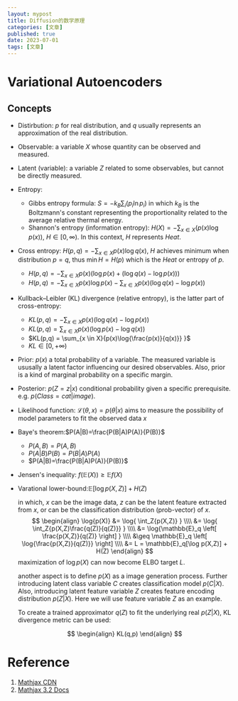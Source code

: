 ```yaml
---
layout: mypost
title: Diffusion的数学原理
categories: [文章]
published: true
date: 2023-07-01
tags: [文章]
---
```


# Variational Autoencoders

## Concepts
- Distirbution: $p$ for real distribution, and $q$ usually represents an approximation of the real distribution.
- Observable: a variable $X$ whose quantity can be observed and measured.
- Latent (variable): a variable $Z$ related to some observables, but cannot be directly measured.
- Entropy:
    - Gibbs entropy formula: $S = - k_B \sum_{i} (p_i \ln{p_i})$ in which $k_B$ is the Boltzmann's constant representing the proportionality related to the average relative thermal energy. 
    - Shannon's entropy (information entropy): $H(X) = - \sum_{x \in X}{\left(p(x) \log{p(x)} \right)}$, $H \in [0,\infty)$. In this context, $H$ represents *Heat*.
- Cross entropy: $H(p,q) = - \sum_{x \in X}{p(x)\log{q(x)}}$, $H$ achieves minimum when distribution $p=q$, thus $\min{H} = H(p)$ which is the *Heat* or entropy of $p$.
    - $H(p,q) = - \sum_{x \in X}{p(x)\left( \log{p(x)} + (\log{q(x)} - \log{p(x)}) \right)}$
    - $H(p,q) = - \sum_{x \in X}{p(x)\log{p(x)}} - \sum_{x \in X}{p(x)(\log{q(x)} - \log{p(x)})}$
- Kullback–Leibler (KL) divergence (relative entropy), is the latter part of cross-entropy:
    - $KL(p,q) = - \sum_{x \in X}{p(x)(\log{q(x)} - \log{p(x)})}$
    - $KL(p,q) = \sum_{x \in X}{p(x)(\log{p(x)} - \log{q(x)})}$
    - $KL(p,q) = \sum_{x \in X}{p(x)\log{\frac{p(x)}{q(x)}} }$
    - $KL \in [0,+\infty)$
- Prior: $p(x)$ a total probability of a variable. The measured variable is ususally a latent factor influencing our desired observables. Also, prior is a kind of marginal probability on a specific margin.
- Posterior: $p(Z=z|x)$ conditional probability given a specific prerequisite. e.g. $p(Class=cat|image)$.
- Likelihood function: $\mathcal{L}(\theta,x) = p(\theta|x)$ aims to measure the possibility of model parameters to fit the observed data $x$
- Baye's theorem:$P(A|B)=\frac{P(B|A)P(A)}{P(B)}$
    - $P(A,B)=P(A,B)$
    - $P(A|B)P(B)=P(B|A)P(A)$
    - $P(A|B)=\frac{P(B|A)P(A)}{P(B)}$
- Jensen's inequality: $f(\mathbb{E}(X)) \geq \mathbb{E}f(X)$
- Varational lower-bound:$\mathbb{E}[\log p(X,Z)] + H(Z)$
    
    in which, $x$ can be the image data, $z$ can be the latent feature extracted from $x$, or can be the classification distribution (prob-vector) of $x$. 
    $$
    \begin{align}
    \log{p(X)} &= \log{ \int_Z{p(X,Z)} } \\\\
              &= \log{ \int_Z{p(X,Z)\frac{q(Z)}{q(Z)}} } \\\\
              &= \log{\mathbb{E}_q \left[ \frac{p(X,Z)}{q(Z)} \right] } \\\\
              &\geq \mathbb{E}_q \left[ \log{\frac{p(X,Z)}{q(Z)}}  \right] \\\\
              &= L = \mathbb{E}_q[\log p(X,Z)] + H(Z)
    \end{align}
    $$
    maximization of $\log{p(X)}$ can now become ELBO target $L$.

    another aspect is to define $p(X)$ as a image generation process. Further introducing latent class variable $C$ creates classification model $p(C|X)$. Also, introducing latent feature variable $Z$ creates feature encoding distribution $p(Z|X)$. Here we will use feature variable $Z$ as an example.

    To create a trained approximator $q(Z)$ to fit the underlying real $p(Z|X)$, KL divergence metric can be used:

    $$
    \begin{align}
    KL(q,p)
    \end{align}
    $$



# Reference
1. [Mathjax CDN](https://cdnjs.com/libraries/mathjax/2.7.9)
1. [Mathjax 3.2 Docs](https://www.osgeo.cn/mathjax/index.html)

